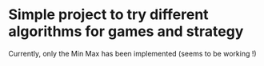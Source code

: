 # Simple project to try different algorithms for games and strategy

Currently, only the Min Max has been implemented (seems to be working !)